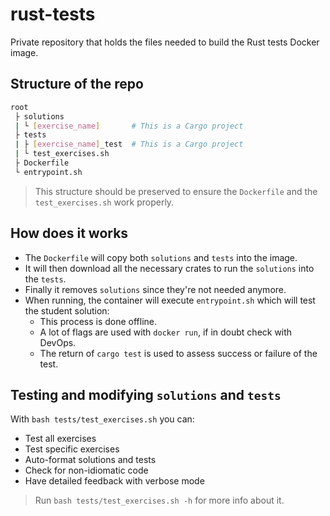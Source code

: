 # rust-tests

Private repository that holds the files needed to build the Rust tests Docker image.

## Structure of the repo
```bash
root
 ├ solutions
 | └ [exercise_name]       # This is a Cargo project
 ├ tests
 | ├ [exercise_name]_test  # This is a Cargo project
 | └ test_exercises.sh
 ├ Dockerfile
 └ entrypoint.sh
```

> This structure should be preserved to ensure the `Dockerfile` and the `test_exercises.sh` work properly.

## How does it works
- The `Dockerfile` will copy both `solutions` and `tests` into the image.
- It will then download all the necessary crates to run the `solutions` into the `tests`.
- Finally it removes `solutions` since they're not needed anymore.
- When running, the container will execute `entrypoint.sh` which will test the student solution:
   - This process is done offline.
   - A lot of flags are used with `docker run`, if in doubt check with DevOps.
   - The return of `cargo test` is used to assess success or failure of the test.

## Testing and modifying `solutions` and `tests`
With `bash tests/test_exercises.sh` you can:
- Test all exercises
- Test specific exercises
- Auto-format solutions and tests
- Check for non-idiomatic code
- Have detailed feedback with verbose mode

> Run `bash tests/test_exercises.sh -h` for more info about it.
> 